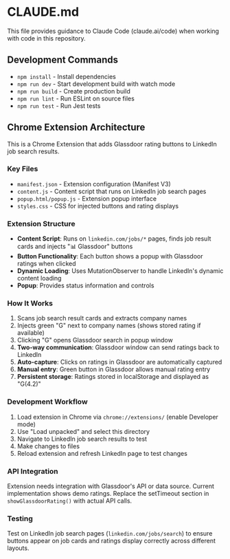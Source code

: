 # CLAUDE.md

This file provides guidance to Claude Code (claude.ai/code) when working with code in this repository.

## Development Commands

- `npm install` - Install dependencies
- `npm run dev` - Start development build with watch mode
- `npm run build` - Create production build
- `npm run lint` - Run ESLint on source files
- `npm run test` - Run Jest tests

## Chrome Extension Architecture

This is a Chrome Extension that adds Glassdoor rating buttons to LinkedIn job search results.

### Key Files

- `manifest.json` - Extension configuration (Manifest V3)
- `content.js` - Content script that runs on LinkedIn job search pages
- `popup.html/popup.js` - Extension popup interface
- `styles.css` - CSS for injected buttons and rating displays

### Extension Structure

- **Content Script**: Runs on `linkedin.com/jobs/*` pages, finds job result cards and injects "📊 Glassdoor" buttons
- **Button Functionality**: Each button shows a popup with Glassdoor ratings when clicked
- **Dynamic Loading**: Uses MutationObserver to handle LinkedIn's dynamic content loading
- **Popup**: Provides status information and controls

### How It Works

1. Scans job search result cards and extracts company names
2. Injects green "G" next to company names (shows stored rating if available)
3. Clicking "G" opens Glassdoor search in popup window
4. **Two-way communication**: Glassdoor window can send ratings back to LinkedIn
5. **Auto-capture**: Clicks on ratings in Glassdoor are automatically captured
6. **Manual entry**: Green button in Glassdoor allows manual rating entry
7. **Persistent storage**: Ratings stored in localStorage and displayed as "G(4.2)"

### Development Workflow

1. Load extension in Chrome via `chrome://extensions/` (enable Developer mode)
2. Use "Load unpacked" and select this directory
3. Navigate to LinkedIn job search results to test
4. Make changes to files
5. Reload extension and refresh LinkedIn page to test changes

### API Integration

Extension needs integration with Glassdoor's API or data source. Current implementation shows demo ratings. Replace the setTimeout section in `showGlassdoorRating()` with actual API calls.

### Testing

Test on LinkedIn job search pages (`linkedin.com/jobs/search`) to ensure buttons appear on job cards and ratings display correctly across different layouts.